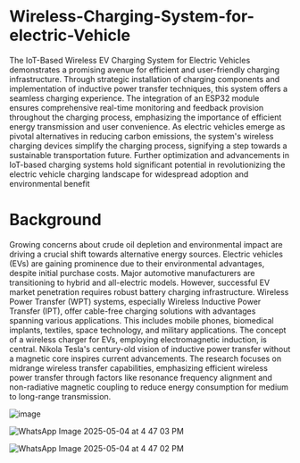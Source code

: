 # Wireless-Charging-System-for-electric-Vehicle
The IoT-Based Wireless EV Charging System for Electric Vehicles demonstrates a promising
avenue for efficient and user-friendly charging infrastructure. Through strategic installation of
charging components and implementation of inductive power transfer techniques, this system
offers a seamless charging experience. The integration of an ESP32 module ensures
comprehensive real-time monitoring and feedback provision throughout the charging process,
emphasizing the importance of efficient energy transmission and user convenience. As electric
vehicles emerge as pivotal alternatives in reducing carbon emissions, the system's wireless
charging devices simplify the charging process, signifying a step towards a sustainable
transportation future. Further optimization and advancements in IoT-based charging systems
hold significant potential in revolutionizing the electric vehicle charging landscape for
widespread adoption and environmental benefit

# Background
Growing concerns about crude oil depletion and environmental
impact are driving a crucial shift towards alternative energy sources.
Electric vehicles (EVs) are gaining prominence due to their
environmental advantages, despite initial purchase costs. Major
automotive manufacturers are transitioning to hybrid and all-electric
models. However, successful EV market penetration requires robust
battery charging infrastructure. Wireless Power Transfer (WPT)
systems, especially Wireless Inductive Power Transfer (IPT), offer
cable-free charging solutions with advantages spanning various
applications. This includes mobile phones, biomedical implants,
textiles, space technology, and military applications. The concept of
a wireless charger for EVs, employing electromagnetic induction, is
central. Nikola Tesla's century-old vision of inductive power
transfer without a magnetic core inspires current advancements. The
research focuses on midrange wireless transfer capabilities,
emphasizing efficient wireless power transfer through factors like
resonance frequency alignment and non-radiative magnetic coupling
to reduce energy consumption for medium to long-range
transmission.

![image](https://github.com/user-attachments/assets/cad73898-d5d7-40b6-bf0f-5d853df4ba4d)

![WhatsApp Image 2025-05-04 at 4 47 03 PM](https://github.com/user-attachments/assets/ad79959e-0932-450b-96f6-6244d8a38aa9)

![WhatsApp Image 2025-05-04 at 4 47 02 PM](https://github.com/user-attachments/assets/efa2dc63-5983-4a45-9837-ea49490a043c)



